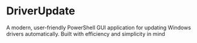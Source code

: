 # DriverUpdate
A modern, user-friendly PowerShell GUI application for updating Windows drivers automatically. Built with efficiency and simplicity in mind
